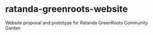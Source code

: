 # ratanda-greenroots-website
Website proposal and prototype for Ratanda GreenRoots Community Garden
